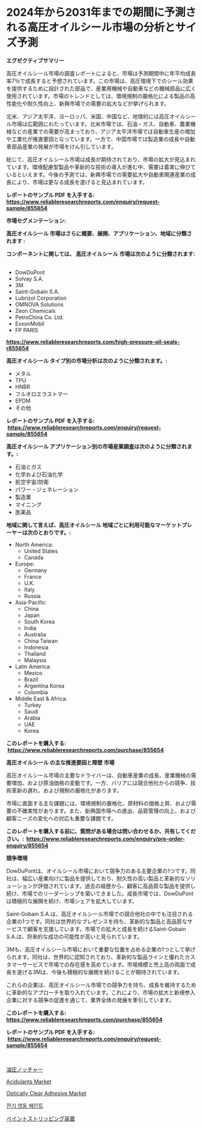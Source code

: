 <p><h1>2024年から2031年までの期間に予測される高圧オイルシール市場の分析とサイズ予測</h1></p><p><strong>エグゼクティブサマリー</strong></p>
<p><p>高圧オイルシール市場の調査レポートによると、市場は予測期間中に年平均成長率7％で成長すると予想されています。この市場は、高圧環境下でのシール効果を提供するために設計された部品で、産業用機械や自動車などの機械部品に広く使用されています。市場のトレンドとしては、環境規制の厳格化による製品の高性能化や耐久性向上、新興市場での需要の拡大などが挙げられます。</p><p>北米、アジア太平洋、ヨーロッパ、米国、中国など、地理的には高圧オイルシール市場は広範囲にわたっています。北米市場では、石油・ガス、自動車、農業機械などの産業での需要が高まっており、アジア太平洋市場では自動車生産の増加や工業化が推進要因となっています。一方で、中国市場では製造業の成長や自動車部品産業の発展が市場をけん引しています。</p><p>総じて、高圧オイルシール市場は成長が期待されており、市場の拡大が見込まれています。環境配慮型製品や革新的な技術の導入が進む中、需要は着実に伸びているといえます。今後の予測では、新興市場での需要拡大や自動車関連産業の成長により、市場は更なる成長を遂げると見込まれています。</p></p>
<p><strong>レポートのサンプル PDF を入手する: <a href="https://www.reliableresearchreports.com/enquiry/request-sample/855654">https://www.reliableresearchreports.com/enquiry/request-sample/855654</a></strong></p>
<p><strong>市場セグメンテーション:</strong></p>
<p><strong> 高圧オイルシール 市場はさらに概要、展開、アプリケーション、地域に分類されます :</strong></p>
<p><strong>コンポーネントに関しては、 高圧オイルシール 市場は次のように分類されます: &nbsp;</strong></p>
<p><ul><li>DowDuPont</li><li>Solvay S.A.</li><li>3M</li><li>Saint-Gobain S.A.</li><li>Lubrizol Corporation</li><li>OMNOVA Solutions</li><li>Zeon Chemicals</li><li>PetroChina Co. Ltd.</li><li>ExxonMobil</li><li>FP PARIS</li></ul></p>
<p><strong><a href="https://www.reliableresearchreports.com/high-pressure-oil-seals-r855654">https://www.reliableresearchreports.com/high-pressure-oil-seals-r855654</a></strong></p>
<p><strong> 高圧オイルシール タイプ別の市場分析は次のように分類されます。:</strong></p>
<p><ul><li>メタル</li><li>TPU</li><li>HNBR</li><li>フルオロエラストマー</li><li>EPDM</li><li>その他</li></ul></p>
<p><strong>レポートのサンプル PDF を入手する: &nbsp;<a href="https://www.reliableresearchreports.com/enquiry/request-sample/855654">https://www.reliableresearchreports.com/enquiry/request-sample/855654</a></strong></p>
<p><strong> 高圧オイルシール アプリケーション別の市場産業調査は次のように分類されます。:</strong></p>
<p><ul><li>石油とガス</li><li>化学および石油化学</li><li>航空宇宙/防衛</li><li>パワー・ジェネレーション</li><li>製造業</li><li>マイニング</li><li>医薬品</li></ul></p>
<p><strong>地域に関して言えば、高圧オイルシール 地域ごとに利用可能なマーケットプレーヤーは次のとおりです。:</strong></p>
<p><ul>
    <li>
        North America:
        <ul>
            <li>United States</li>
            <li>Canada</li>
        </ul>
    </li>
    <li>
        Europe:
        <ul>
            <li>Germany</li>
            <li>France</li>
            <li>U.K.</li>
            <li>Italy</li>
            <li>Russia</li>
        </ul>
    </li>
    <li>
        Asia-Pacific:
        <ul>
            <li>China</li>
            <li>Japan</li>
            <li>South Korea</li>
            <li>India</li>
            <li>Australia</li>
            <li>China Taiwan</li>
            <li>Indonesia</li>
            <li>Thailand</li>
            <li>Malaysia</li>
        </ul>
    </li>
    <li>
        Latin America:
        <ul>
            <li>Mexico</li>
            <li>Brazil</li>
            <li>Argentina Korea</li>
            <li>Colombia</li>
        </ul>
    </li>
    <li>
        Middle East & Africa:
        <ul>
            <li>Turkey</li>
            <li>Saudi</li>
            <li>Arabia</li>
            <li>UAE</li>
            <li>Korea</li>
        </ul>
    </li>
    </ul></p>
<p><strong>このレポートを購入する: &nbsp;<a href="https://www.reliableresearchreports.com/purchase/855654">https://www.reliableresearchreports.com/purchase/855654</a></strong></p>
<p><strong>高圧オイルシール の主な推進要因と障壁 市場</strong></p>
<p><p>高圧オイルシール市場の主要なドライバーは、自動車産業の成長、産業機械の需要増加、および原油価格の変動です。一方、バリアには競合他社からの競争、技術革新の遅れ、および規制の厳格化があります。</p><p>市場に直面する主な課題には、環境規制の厳格化、原材料の価格上昇、および需要の不確実性があります。また、新興国市場への進出、品質管理の向上、および顧客ニーズの変化への対応も重要な課題です。</p></p>
<p><strong>このレポートを購入する前に、質問がある場合は問い合わせるか、共有してください。:&nbsp; <a href="https://www.reliableresearchreports.com/enquiry/pre-order-enquiry/855654">https://www.reliableresearchreports.com/enquiry/pre-order-enquiry/855654</a></strong></p>
<p><strong>競争環境</strong></p>
<p><p>DowDuPontは、オイルシール市場において競争力のある主要企業の1つです。同社は、幅広い産業向けに製品を提供しており、耐久性の高い製品と革新的なソリューションが評価されています。過去の経歴から、顧客に高品質な製品を提供し続け、市場でのリーダーシップを築いてきました。成長市場では、DowDuPontは積極的な展開を続け、市場シェアを拡大しています。</p><p>Saint-Gobain S.A.は、高圧オイルシール市場での競合他社の中でも注目される企業の1つです。同社は世界的なプレゼンスを持ち、革新的な製品と高品質なサービスで顧客を支援しています。市場での拡大と成長を続けるSaint-Gobain S.A.は、将来的な成功の可能性が高いと見られています。</p><p>3Mも、高圧オイルシール市場において重要な位置を占める企業の1つとして挙げられます。同社は、世界的に認知されており、革新的な製品ラインと優れたカスタマーサービスで市場での存在感を高めています。市場規模と売上高の両面で成長を遂げる3Mは、今後も積極的な展開を続けることが期待されています。</p><p>これらの企業は、高圧オイルシール市場での競争力を持ち、成長を維持するために革新的なアプローチを取り入れています。これにより、市場の拡大と新規参入企業に対する競争の促進を通じて、業界全体の発展を牽引しています。</p></p>
<p><strong>このレポートを購入する: &nbsp; <a href="https://www.reliableresearchreports.com/purchase/855654">https://www.reliableresearchreports.com/purchase/855654</a></strong></p>
<p><strong>レポートのサンプル PDF を入手する: &nbsp;<a href="https://www.reliableresearchreports.com/enquiry/request-sample/855654">https://www.reliableresearchreports.com/enquiry/request-sample/855654</a></strong><strong></strong></p>
<p>&nbsp;</p>
<p><p><a href="https://github.com/dandier2003/Market-Research-Report-List-1/blob/main/910741419806.md">油圧ノッチャー</a></p><p><a href="https://issuu.com/reportprime-2/docs/acidulants-market-size-2030.pptx">Acidulants Market</a></p><p><a href="https://issuu.com/reportprime-2/docs/optically-clear-adhesive-market-size-2030.pptx">Optically Clear Adhesive Market</a></p><p><a href="https://github.com/OwenHamiytll568745/Market-Research-Report-List-1/blob/main/667746818202.md">전기 영동 페인트</a></p><p><a href="https://github.com/sghwr779811674/Market-Research-Report-List-1/blob/main/372170519805.md">ペイントストリッピング装置</a></p></p>
